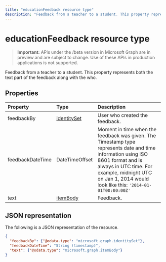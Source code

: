 ---title: "educationFeedback resource type"description: "Feedback from a teacher to a student. This property represents both the text part of the feedback along with the who."---# educationFeedback resource type

> **Important:** APIs under the /beta version in Microsoft Graph are in preview and are subject to change. Use of these APIs in production applications is not supported.

Feedback from a teacher to a student. This property represents both the text part of the feedback along with the who.


## Properties
| Property	   | Type	|Description|
|:---------------|:--------|:----------|
|feedbackBy|[identitySet](identityset.md)|User who created the feedback.|
|feedbackDateTime|DateTimeOffset|Moment in time when the feedback was given. The Timestamp type represents date and time information using ISO 8601 format and is always in UTC time. For example, midnight UTC on Jan 1, 2014 would look like this: `'2014-01-01T00:00:00Z'`|
|text|[itemBody](itembody.md)|Feedback.|

## JSON representation

The following is a JSON representation of the resource.

<!-- {
  "blockType": "resource",
  "optionalProperties": [

  ],
  "@odata.type": "microsoft.graph.educationFeedback"
}-->

```json
{
  "feedbackBy": {"@odata.type": "microsoft.graph.identitySet"},
  "feedbackDateTime": "String (timestamp)",
  "text": {"@odata.type": "microsoft.graph.itemBody"}
}

```

<!-- uuid: 8fcb5dbc-d5aa-4681-8e31-b001d5168d79
2015-10-25 14:57:30 UTC -->
<!-- {
  "type": "#page.annotation",
  "description": "educationFeedback resource",
  "keywords": "",
  "section": "documentation",
  "tocPath": ""
}-->